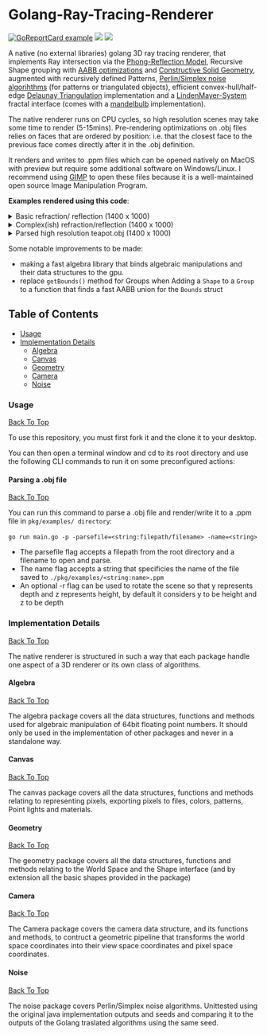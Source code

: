# Golang-Ray-Tracing-Renderer

[![GoReportCard example](https://goreportcard.com/badge/github.com/alexandreLamarre/Golang-Ray-Tracing-Renderer)](https://goreportcard.com/report/github.com/alexandreLamarre/Golang-Ray-Tracing-Renderer)
<img src ="https://img.shields.io/github/go-mod/go-version/alexandreLamarre/Golang-Ray-Tracing-Renderer" />
<img src = "https://img.shields.io/static/v1.svg?label=Coverage&message=~86%&color=green">

A native (no external libraries) golang 3D ray tracing renderer, that implements Ray intersection via the [Phong-Reflection Model](https://en.wikipedia.org/wiki/Phong_reflection_model), Recursive Shape grouping with [AABB optimizations](https://en.wikipedia.org/wiki/Bounding_volume) and [Constructive Solid Geometry](https://en.wikipedia.org/wiki/Constructive_solid_geometry), augmented with recursively defined Patterns, [Perlin/Simplex noise algorihthms](https://en.wikipedia.org/wiki/Perlin_noise) (for patterns or triangulated objects), efficient convex-hull/half-edge [Delaunay Triangulation](https://en.wikipedia.org/wiki/Delaunay_triangulation) implementation and a [LindenMayer-System](https://en.wikipedia.org/wiki/L-system) fractal interface (comes with a [mandelbulb](https://en.wikipedia.org/wiki/Mandelbulb) implementation).

The native renderer runs on CPU cycles, so high resolution scenes may take some time to render (5-15mins). Pre-rendering optimizations on .obj files relies on faces that are ordered by position: i.e. that the closest face to the previous face comes directly after it in the .obj definition.

It renders and writes to .ppm files which can be opened natively on MacOS with preview but require some additional software on Windows/Linux. I recommend using [GIMP](https://www.gimp.org/) to open these files because it is a well-maintained open source Image Manipulation Program.

**Examples rendered using this code**:

<details>
  <summary> Basic refraction/ reflection (1400 x 1000)</summary>
  <img src = "https://github.com/alexandreLamarre/Golang-Ray-Tracing-Renderer/blob/main/examplesnative/basic%20reflect%20refract.png"/>
</details>
<details>
  <summary> Complex(ish) refraction/reflection (1400 x 1000) </summary>
   <img src = "https://github.com/alexandreLamarre/Golang-Ray-Tracing-Renderer/blob/main/examplesnative/complex%20reflect%20refract.png"/>
</details>

<details>
  <summary> Parsed high resolution teapot.obj (1400 x 1000)</summary> 
  <img src="https://github.com/alexandreLamarre/Golang-Ray-Tracing-Renderer/blob/main/examplesnative/teapot.png"/>
 <span style="background-color:grey;">
   
   
    go run main.go -p -parsefile=./pkg/parser/highResTeapot.obj -r
    2021/03/03 13:59:50 ==================== Golang ray tracer V 0.1 ====================
    2021/03/03 13:59:50 Opening file : ./pkg/parser/highResTeapot.obj...
    2021/03/03 13:59:50 Parsing Object file...
    2021/03/03 14:03:12 Done(3m21.4334392s)!
    2021/03/03 14:03:12 Optimizing parsed Shapes (12560)...
    2021/03/03 14:03:14 Done (2.2241431s)!
    2021/03/03 14:03:14 Rendering scene...
    2021/03/03 14:40:37 Done (37m22.6883237s)!
    2021/03/03 15:42:09 Writing results to file ./pkg/examples/example.ppm...
    2021/03/03 15:42:15 Wrote 8924757 bytes
    2021/03/03 15:42:15 Done (5.7900586s)!`
   
   Whith this camera defined in CreateCustomScene() in pkg/examples/examples.go: 
   
   
    cam, err := camera2.NewCamera(1400, 1000, math.Pi/3,
		algebra.ViewTransform(
    0, 30, -50,
			0, 1, 0,
			0, 1, 0))
      
 </span>
</details>

Some notable improvements to be made: 
- making a fast algebra library that binds algebraic manipulations and their data structures to the gpu.
- replace `getBounds()` method for Groups when Adding a `Shape` to a `Group` to a function that finds a fast AABB union for the `Bounds` struct

## Table of Contents
- [Usage](#Usage)
- [Implementation Details](#Implementation-Details)
  - [Algebra](#Algebra)
  - [Canvas](#Canvas)
  - [Geometry](#Geometry)
  - [Camera](#Camera)
  - [Noise](#Noise)
    

### Usage
[Back To Top](#)

To use this repository, you must first fork it and the clone it to your desktop.

You can then open a terminal window and cd to its root directory and use the following CLI commands to run it on some preconfigured actions:

#### Parsing a .obj file
[Back To Top](#)

You can run this command to parse a .obj file and render/write it to a .ppm file in `pkg/examples/ directory`:

`go run main.go -p -parsefile=<string:filepath/filename> -name=<string>`

- The parsefile flag accepts a filepath from the root directory and a filename to open and parse.
- The name flag accepts a string that specificies the name of the file saved to `./pkg/examples/<string:name>.ppm`
- An optional -r flag can be used to rotate the scene so that y represents depth and z represents height, by default it considers y to be height and z to be depth

### Implementation Details
[Back To Top](#)

The native renderer is structured in such a way that each package handle one aspect of a 3D renderer or its own class of algorithms.

#### Algebra
[Back To Top](#)

The algebra package covers all the data structures, functions and methods used for algebraic manipulation of 64bit floating point numbers. It should only be used in the implementation of other packages and never in a standalone way.

#### Canvas
[Back To Top](#)

The canvas package covers all the data structures, functions and methods relating to representing pixels, exporting pixels to files, colors, patterns, Point lights and materials.

#### Geometry
[Back To Top](#)

The geometry package covers all the data structures, functions and methods relating to the World Space and the Shape interface (and by extension all the basic shapes provided in the package)

#### Camera
[Back To Top](#)

The Camera package covers the camera data structure, and its functions and methods, to contruct a geometric pipeline that transforms the world space coordinates into their view space coordinates and pixel space coordinates.

#### Noise
[Back To Top](#)

The noise package covers Perlin/Simplex noise algorithms. Unittested using the original java implementation outputs and seeds and comparing it to the outputs of the Golang traslated algorithms using the same seed.


